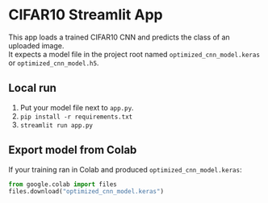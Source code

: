 # CIFAR10 Streamlit App

This app loads a trained CIFAR10 CNN and predicts the class of an uploaded image.  
It expects a model file in the project root named `optimized_cnn_model.keras` or `optimized_cnn_model.h5`.

## Local run
1. Put your model file next to `app.py`.
2. `pip install -r requirements.txt`
3. `streamlit run app.py`

## Export model from Colab
If your training ran in Colab and produced `optimized_cnn_model.keras`:
```python
from google.colab import files
files.download("optimized_cnn_model.keras")
